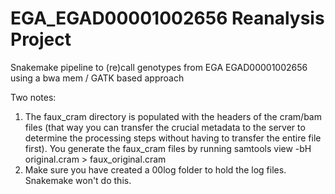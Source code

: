 # EGA_EGAD00001002656 Reanalysis Project
Snakemake pipeline to (re)call genotypes from EGA EGAD00001002656 using a bwa mem / GATK based approach

Two notes:
1. The faux_cram directory is populated with the headers of the cram/bam files (that way you can transfer the crucial metadata to the server to determine the processing steps without having to transfer the entire file first). You generate the faux_cram files by running samtools view -bH original.cram > faux_original.cram
2. Make sure you have created a 00log folder to hold the log files. Snakemake won't do this.

